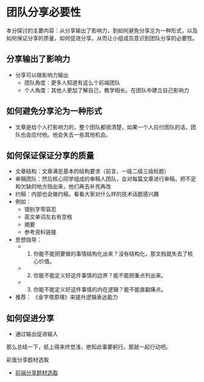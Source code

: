 # 团队分享必要性

本分探讨的主要内容：从分享输出了影响力，到如何避免分享沦为一种形式，以及如何保证分享的质量，如何促进分享。从而让小组成员意识到团队分享的必要性。

## 分享输出了影响力

- 分享可以做影响力输出
  - 团队角度：更多人知道有这么个前端团队
  - 个人角度：其他人更加了解自己，教学相长。在团队中建立自己影响力

## 如何避免分享沦为一种形式

- 文章是给个人打影响力的，整个团队都很清楚，如果一个人应付团队的话，团队也会应付他。他会失去一些其他机会。

## 如何保证保证分享的质量

- 文章结构：文章满足基本的结构要求（前言、一级二级三级标题）
- 审稿团队：然后核心同学组成的审稿人团队，会对每篇文章进行审稿，把不足和欠缺的地方指出来，他们再去补充再改
- 约稿：内部也会做约稿，看看大家对什么样的技术话题感兴趣
- 例如：
  - 错别字零容忍
  - 英文单词左右有空格
  - 摘要
  - 参考资料链接
- 思想指导：
  - 1. 你能不能把要做的事情结构化出来？没有结构化，那文档就失去了核心价值。
  - 2. 你能不能定义好这件事情的边界？能不能把重点列出来。
  - 3. 你能不能定义好这件事情的内在逻辑？能不能直戳痛点。
- 推荐：
  《金字塔原理》来提升逻辑表达能力

## 如何促进分享

- 通过输出促进输入

那么总结一下，纸上得来终觉浅，绝知此事要躬行。那就一起行动吧。

彩蛋分享题材选取

- [前端分享题材选取](https://mp.weixin.qq.com/s/5Ur03tuwBOPaJhLy4B5JJQ)
